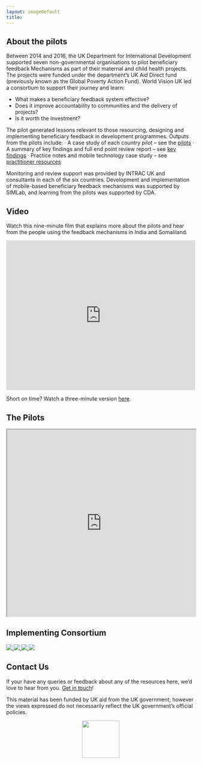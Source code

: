 ```yaml
---
layout: imagedefault
title:
---
```

## About the pilots
Between 2014 and 2016, the UK Department for International Development supported seven non-governmental organisations to pilot beneficiary feedback Mechanisms as part of their maternal and child health projects. The projects were funded under the department’s UK Aid Direct fund (previously known as the Global Poverty Action Fund). World Vision UK led a consortium to support their journey and learn:

* What makes a beneficiary feedback system effective?
* Does it improve accountability to communities and the delivery of projects?
* Is it worth the investment?

The pilot generated lessons relevant to those resourcing, designing and implementing beneficiary feedback in development programmes. Outputs from the pilots include:
·        A case study of each country pilot – see the [pilots]({{site.baseurl}}/pilots/)
·        A summary of key findings and full end point review report – see [key findings]({{site.baseurl}}/findings)
·        Practice notes and mobile technology case study – see [practitioner resources]({{site.baseurl}}/resources)

Monitoring and review support was provided by INTRAC UK and consultants in each of the six countries. Development and implementation of mobile-based beneficiary feedback mechanisms was supported by SIMLab, and learning from the pilots was supported by CDA.

## Video
Watch this nine-minute film that explains more about the pilots and hear from the people using the feedback mechanisms in India and Somaliland.

<iframe width="100%" height="400" src="https://www.youtube.com/embed/GCfZZSbQSi4" frameborder="0" allowfullscreen> </iframe>

Short on time? Watch a three-minute version [here](https://www.youtube.com/watch?v=8XrLVpfiWAQ&feature=youtu.be).

## The Pilots
<iframe src="https://www.google.com/maps/d/embed?mid=1J0E86X2lv-FUkrrVLEYd0jvKvFM"  width="100%" height="500"> </iframe>

## Implementing Consortium

<div class="grid-items-lines clearfix" style="width:100%; margin:auto">
  <a href="http://cdacollaborative.org" class="grid-item">
    <img src="{{site.baseurl}}/public/img/logos/consortium/cda.png">
  </a>
  <a href="http://intrac.org" class="grid-item">
<img src="{{site.baseurl}}/public/img/logos/consortium/intrac.png">
  </a>
  <a href="http://www.simlab.org" class="grid-item">
<img src="{{site.baseurl}}/public/img/logos/consortium/simlab.png">
  </a>
  <a href="http://www.worldvision.org.uk" class="grid-item">
<img src="{{site.baseurl}}/public/img/logos/consortium/wv.jpg">
  </a>
 <div class="right-cover"></div>
  <div class="bottom-cover"></div>
</div>

<p>
</p>


## Contact Us
If your have any queries or feedback about any of the resources here, we’d love to hear from you. [Get in touch](mailto:hello@simlab.org?subject=feedbackmechanisms.org)!

This material has been funded by UK aid from the UK government; however the views expressed do not necessarily reflect the UK government’s official policies.

<img style="margin-left:auto;display:block;margin-right:auto" width="100px" src="{{site.baseurl}}/public/img/dfid.jpg">
